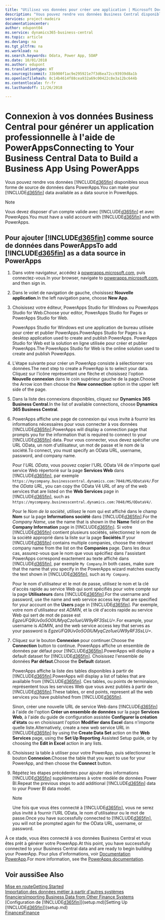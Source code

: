 ```yaml
---
title: "Utilisez vos données pour créer une application | Microsoft Docs"
description: "Vous pouvez rendre vos données Business Central disponibles sous forme de source de données et spécifier une URL OData de vos services Web pour générer une application métier à l'aide de PowerApps."
services: project-madeira
documentationcenter: 
author: edupont04
ms.service: dynamics365-business-central
ms.topic: article
ms.devlang: na
ms.tgt_pltfrm: na
ms.workload: na
ms.search.keywords: Odata, Power App, SOAP
ms.date: 10/01/2018
ms.author: edupont
ms.translationtype: HT
ms.sourcegitcommit: 33b900f1ac9e295921e7f3d6ea72cc93939d8a1b
ms.openlocfilehash: 8c14b4614f88cea932a69c00422c8e3a12bc644b
ms.contentlocale: fr-fr
ms.lasthandoff: 11/26/2018

---
```

# <a name="connecting-to-your-business-central-data-to-build-a-business-app-using-powerapps"></a><span data-ttu-id="9094d-103">Connexion à vos données Business Central pour générer un application professionnelle à l'aide de PowerApps</span><span class="sxs-lookup"><span data-stu-id="9094d-103">Connecting to Your Business Central Data to Build a Business App Using PowerApps</span></span>
<span data-ttu-id="9094d-104">Vous pouvez rendre vos données [!INCLUDE[d365fin](includes/d365fin_md.md)] disponibles sous forme de source de données dans PowerApps.</span><span class="sxs-lookup"><span data-stu-id="9094d-104">You can make your [!INCLUDE[d365fin](includes/d365fin_md.md)] data available as a data source in PowerApps.</span></span>  

> [!NOTE]  
>   <span data-ttu-id="9094d-105">Vous devez disposer d'un compte valide avec [!INCLUDE[d365fin](includes/d365fin_md.md)] et avec PowerApps.</span><span class="sxs-lookup"><span data-stu-id="9094d-105">You must have a valid account with [!INCLUDE[d365fin](includes/d365fin_md.md)] and with PowerApps.</span></span>  

## <a name="to-add-included365finincludesd365finmdmd-as-a-data-source-in-powerapps"></a><span data-ttu-id="9094d-106">Pour ajouter [!INCLUDE[d365fin](includes/d365fin_md.md)] comme source de données dans PowerApps</span><span class="sxs-lookup"><span data-stu-id="9094d-106">To add [!INCLUDE[d365fin](includes/d365fin_md.md)] as a data source in PowerApps</span></span>
1. <span data-ttu-id="9094d-107">Dans votre navigateur, accédez à [powerapps.microsoft.com](https://powerapps.microsoft.com/en-us/), puis connectez-vous.</span><span class="sxs-lookup"><span data-stu-id="9094d-107">In your browser, navigate to [powerapps.microsoft.com](https://powerapps.microsoft.com/en-us/), and then sign in.</span></span>
2. <span data-ttu-id="9094d-108">Dans le volet de navigation de gauche, choisissez **Nouvelle application**.</span><span class="sxs-lookup"><span data-stu-id="9094d-108">In the left navigation pane, choose **New App**.</span></span>
3. <span data-ttu-id="9094d-109">Choisissez votre éditeur, PowerApps Studio for Windows ou PowerApps Studio for Web.</span><span class="sxs-lookup"><span data-stu-id="9094d-109">Choose your editor, PowerApps Studio for Pages or PowerApps Studio for Web.</span></span>

   <span data-ttu-id="9094d-110">PowerApps Studio for Windows est une application de bureau utilisée pour créer et publier PowerApps.</span><span class="sxs-lookup"><span data-stu-id="9094d-110">PowerApps Studio for Pages is a desktop application used to create and publish PowerApps.</span></span> <span data-ttu-id="9094d-111">PowerApps Studio for Web est la solution en ligne utilisée pour créer et publier PowerApps.</span><span class="sxs-lookup"><span data-stu-id="9094d-111">The PowerApps Studio for Web is the online solution used to create and publish PowerApps.</span></span>
4. <span data-ttu-id="9094d-112">L'étape suivante pour créer un PowerApp consiste à sélectionner vos données.</span><span class="sxs-lookup"><span data-stu-id="9094d-112">The next step to create a PowerApp is to select your data.</span></span> <span data-ttu-id="9094d-113">Cliquez sur l'icône représentant une flèche et choisissez l'option **Nouvelle connexion** dans le coin supérieur gauche de la page.</span><span class="sxs-lookup"><span data-stu-id="9094d-113">Choose the Arrow icon then choose the **New connection** option in the upper left side of the page.</span></span>
5. <span data-ttu-id="9094d-114">Dans la liste des connexions disponibles, cliquez sur **Dynamics 365 Business Central**.</span><span class="sxs-lookup"><span data-stu-id="9094d-114">In the list of available connections, choose **Dynamics 365 Business Central**.</span></span>
6. <span data-ttu-id="9094d-115">PowerApps affiche une page de connexion qui vous invite à fournir les informations nécessaires pour vous connecter à vos données [!INCLUDE[d365fin](includes/d365fin_md.md)].</span><span class="sxs-lookup"><span data-stu-id="9094d-115">PowerApps will display a connection page that prompts you for the information that is required to connect to your [!INCLUDE[d365fin](includes/d365fin_md.md)] data.</span></span> <span data-ttu-id="9094d-116">Pour vous connecter, vous devez spécifier une URL OData, un nom d'utilisateur, un mot de passe et le nom de la société.</span><span class="sxs-lookup"><span data-stu-id="9094d-116">To connect, you must specify an OData URL, username, password, and company name.</span></span>

   <span data-ttu-id="9094d-117">Pour l'*URL OData*, vous pouvez copier l'URL OData V4 de n'importe quel service Web répertorié sur la page **Services Web** dans [!INCLUDE[d365fin](includes/d365fin_md.md)], par exemple `https://mycompany.businesscentral.dynamics.com:7048/MS/ODataV4/`.</span><span class="sxs-lookup"><span data-stu-id="9094d-117">For the *OData URL*, you can copy the OData V4 URL of any of the web services that are listed on the **Web Services** page in [!INCLUDE[d365fin](includes/d365fin_md.md)], such as `https://mycompany.businesscentral.dynamics.com:7048/MS/ODataV4/`.</span></span>  

   <span data-ttu-id="9094d-118">Pour le *Nom de la société*, utilisez le nom qui est affiché dans le champ **Nom** sur la page **Informations société** dans [!INCLUDE[d365fin](includes/d365fin_md.md)].</span><span class="sxs-lookup"><span data-stu-id="9094d-118">For the *Company Name*, use the name that is shown in the **Name** field on the **Company Information** page in [!INCLUDE[d365fin](includes/d365fin_md.md)].</span></span> <span data-ttu-id="9094d-119">Si votre [!INCLUDE[d365fin](includes/d365fin_md.md)] contient plusieurs sociétés, sélectionnez le nom de la société approprié dans la liste sur la page **Sociétés**.</span><span class="sxs-lookup"><span data-stu-id="9094d-119">If your [!INCLUDE[d365fin](includes/d365fin_md.md)] contains multiple companies, choose the relevant company name from the list on the **Companies** page.</span></span> <span data-ttu-id="9094d-120">Dans les deux cas, assurez-vous que le nom que vous spécifiez dans l'assistant PowerApps correspond exactement au texte affiché dans [!INCLUDE[d365fin](includes/d365fin_md.md)], par exemple `My Company`.</span><span class="sxs-lookup"><span data-stu-id="9094d-120">In both cases, make sure that the name that you specify in the PowerApps wizard matches exactly the text shown in [!INCLUDE[d365fin](includes/d365fin_md.md)], such as `My Company`.</span></span>

   <span data-ttu-id="9094d-121">Pour le nom d'utilisateur et le mot de passe, utilisez le nom et la clé d'accès rapide au service Web qui sont spécifiés pour votre compte sur la page **Utilisateurs** dans [!INCLUDE[d365fin](includes/d365fin_md.md)].</span><span class="sxs-lookup"><span data-stu-id="9094d-121">For the username and password, use the name and web service access key that are specified for your account on the **Users** page in [!INCLUDE[d365fin](includes/d365fin_md.md)].</span></span> <span data-ttu-id="9094d-122">Par exemple, votre nom d'utilisateur est *ADMIN*, et la clé d'accès rapide au service Web qui sert de mot de passe est *EgzeUFQ9Uv0o5O0lUMyqCzo1ueUW9yRF3SsLU=*.</span><span class="sxs-lookup"><span data-stu-id="9094d-122">For example, your username is *ADMIN*, and the web service access key that serves as your password is *EgzeUFQ9Uv0o5O0lUMyqCzo1ueUW9yRF3SsLU=*.</span></span>
7. <span data-ttu-id="9094d-123">Cliquez sur le bouton **Connexion** pour continuer.</span><span class="sxs-lookup"><span data-stu-id="9094d-123">Choose the **Connection** button to continue.</span></span> <span data-ttu-id="9094d-124">PowerApps affiche un ensemble de données par défaut pour [!INCLUDE[d365fin](includes/d365fin_md.md)].</span><span class="sxs-lookup"><span data-stu-id="9094d-124">PowerApps will display a default dataset for [!INCLUDE[d365fin](includes/d365fin_md.md)].</span></span> <span data-ttu-id="9094d-125">Choisissez l'ensemble de données **Par défaut**.</span><span class="sxs-lookup"><span data-stu-id="9094d-125">Choose the **Default** dataset.</span></span>

   <span data-ttu-id="9094d-126">PowerApps affiche la liste des tables disponibles à partir de [!INCLUDE[d365fin](includes/d365fin_md.md)].</span><span class="sxs-lookup"><span data-stu-id="9094d-126">PowerApps will display a list of tables that are available from [!INCLUDE[d365fin](includes/d365fin_md.md)].</span></span> <span data-ttu-id="9094d-127">Ces tables, ou points de terminaison, représentent tous les services Web que vous avez publiés à partir de [!INCLUDE[d365fin](includes/d365fin_md.md)].</span><span class="sxs-lookup"><span data-stu-id="9094d-127">These tables, or end points,  represent all the web services you have published from [!INCLUDE[d365fin](includes/d365fin_md.md)].</span></span>

   <span data-ttu-id="9094d-128">Sinon, créer une nouvelle URL de service Web dans [!INCLUDE[d365fin](includes/d365fin_md.md)] à l'aide de l'option **Créer un ensemble de données** sur la page **Services Web**, à l'aide du guide de configuration assistée **Configurer la création d'états** ou en choisissant l'option **Modifier dans Excel** dans n'importe quelle liste.</span><span class="sxs-lookup"><span data-stu-id="9094d-128">Alternatively, create a new web service URL in [!INCLUDE[d365fin](includes/d365fin_md.md)] by using the **Create Data Set** action on the **Web Services** page, using the **Set Up Reporting** Assisted Setup guide, or by choosing the **Edit in Excel** action in any lists.</span></span>
8. <span data-ttu-id="9094d-129">Choisissez la table à utiliser pour votre PowerApp, puis sélectionnez le bouton **Connexion**.</span><span class="sxs-lookup"><span data-stu-id="9094d-129">Choose the table that you want to use for your PowerApp, and then choose the **Connect** button.</span></span>
9. <span data-ttu-id="9094d-130">Répétez les étapes précédentes pour ajouter des informations [!INCLUDE[d365fin](includes/d365fin_md.md)] supplémentaires à votre modèle de données Power BI.</span><span class="sxs-lookup"><span data-stu-id="9094d-130">Repeat the previous steps to add additional [!INCLUDE[d365fin](includes/d365fin_md.md)] data to your Power BI data model.</span></span>

   > [!NOTE]  
   >    <span data-ttu-id="9094d-131">Une fois que vous êtes connecté à [!INCLUDE[d365fin](includes/d365fin_md.md)], vous ne serez plus invité à fournir l'URL OData, le nom d'utilisateur ou le mot de passe.</span><span class="sxs-lookup"><span data-stu-id="9094d-131">Once you have successfully connected to [!INCLUDE[d365fin](includes/d365fin_md.md)], you will not be prompted again for the OData URL, username, or password.</span></span>

<span data-ttu-id="9094d-132">À ce stade, vous êtes connecté à vos données Business Central et vous êtes prêt à générer votre PowerApp.</span><span class="sxs-lookup"><span data-stu-id="9094d-132">At this point, you have successfully connected to your Business Central data and are ready to begin building your PowerApp.</span></span> <span data-ttu-id="9094d-133">Pour plus d'informations, voir [Documentation PowerApp](https://powerapps.microsoft.com/tutorials/getting-started/).</span><span class="sxs-lookup"><span data-stu-id="9094d-133">For more information, see the [PowerApps documentation](https://powerapps.microsoft.com/tutorials/getting-started/).</span></span>

## <a name="see-also"></a><span data-ttu-id="9094d-134">Voir aussi</span><span class="sxs-lookup"><span data-stu-id="9094d-134">See Also</span></span>
[<span data-ttu-id="9094d-135">Mise en route</span><span class="sxs-lookup"><span data-stu-id="9094d-135">Getting Started</span></span>](product-get-started.md)  
[<span data-ttu-id="9094d-136">Importation des données métier à partir d'autres systèmes financiers</span><span class="sxs-lookup"><span data-stu-id="9094d-136">Importing Business Data from Other Finance Systems</span></span>](across-import-data-configuration-packages.md)  
<span data-ttu-id="9094d-137">[Configuration de [!INCLUDE[d365fin](includes/d365fin_md.md)]](setup.md)</span><span class="sxs-lookup"><span data-stu-id="9094d-137">[Setting Up [!INCLUDE[d365fin](includes/d365fin_md.md)]](setup.md)</span></span>  
[<span data-ttu-id="9094d-138">Finances</span><span class="sxs-lookup"><span data-stu-id="9094d-138">Finance</span></span>](finance.md)  

